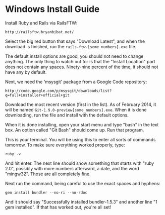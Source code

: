 # Windows Install Guide

Install Ruby and Rails via RailsFTW:

    http://railsftw.bryanbibat.net/

Select the big red button that says "Download Latest", and when the download is finished, run the `rails-ftw-[some_numbers].exe` file.

The default install options are good, you should not need to change anything. The only thing to watch out for is that the "Install Location" part does not contain any spaces. Ninety-nine percent of the time, it should not have any by default.

Next, we need the 'msysgit' package from a Google Code repository:

    http://code.google.com/p/msysgit/downloads/list?q=full+installer+official+git

Download the most recent version (first in the list). As of February 2014, it will be named `Git-1.9.0-preview[some_numbers].exe`. When it is done downloading, run the file and install with the default options.

When it is done installing, open your start menu and type "bash" in the text box. An option called "Git Bash" should come up. Run that program.

This is your terminal. You will be using this to enter all sorts of commands tomorrow. To make sure everything worked properly, type:

    ruby -v

And hit enter. The next line should show something that starts with "ruby 2.0", possibly with more numbers afterward, a date, and the word "mingw32". Those are all completely fine.

Next run the command, being careful to use the exact spaces and hyphens:

    gem install bundler --no-ri --no-rdoc

And it should say "Successfully installed bundler-1.5.3" and another line "1 gem installed". If that has worked out, you're all set!

